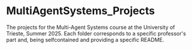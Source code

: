 # MultiAgentSystems_Projects
The projects for the Multi-Agent Systems course at the University of Trieste, Summer 2025.
Each folder corresponds to a specific professor's part and, being selfcontained and providing a specific README.
